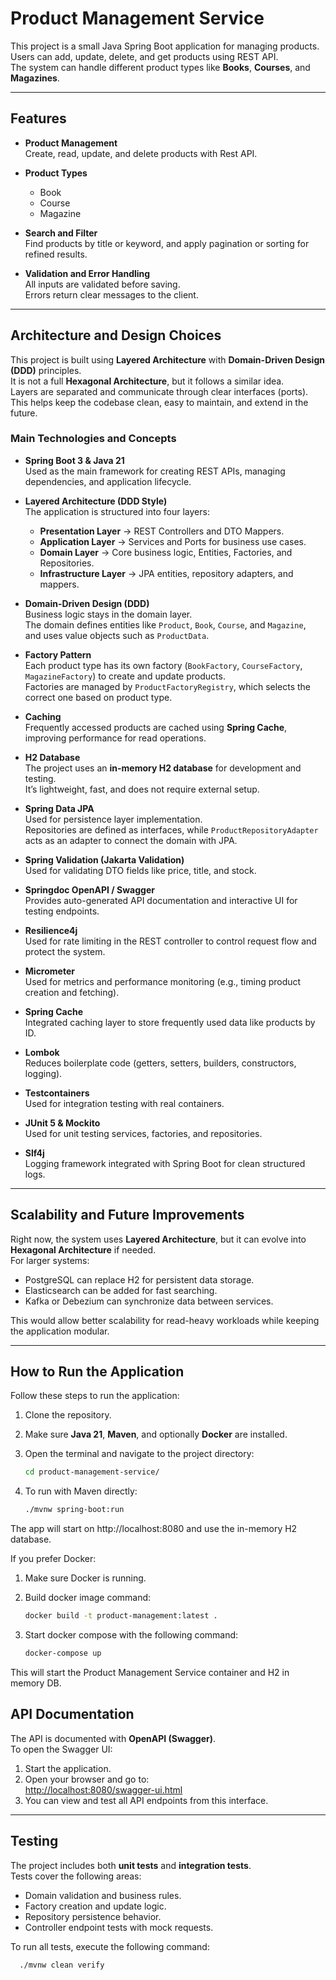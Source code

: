 # Product Management Service

This project is a small Java Spring Boot application for managing products.  
Users can add, update, delete, and get products using REST API.  
The system can handle different product types like **Books**, **Courses**, and **Magazines**.

---

## Features

- **Product Management**  
  Create, read, update, and delete products with Rest API.

- **Product Types**
    - Book
    - Course
    - Magazine

- **Search and Filter**  
  Find products by title or keyword, and apply pagination or sorting for refined results.

- **Validation and Error Handling**  
  All inputs are validated before saving.  
  Errors return clear messages to the client.

---

## Architecture and Design Choices

This project is built using **Layered Architecture** with **Domain-Driven Design (DDD)** principles.  
It is not a full **Hexagonal Architecture**, but it follows a similar idea.  
Layers are separated and communicate through clear interfaces (ports).  
This helps keep the codebase clean, easy to maintain, and extend in the future.

### Main Technologies and Concepts

- **Spring Boot 3 & Java 21**  
  Used as the main framework for creating REST APIs, managing dependencies, and application lifecycle.

- **Layered Architecture (DDD Style)**  
  The application is structured into four layers:
    - **Presentation Layer** → REST Controllers and DTO Mappers.
    - **Application Layer** → Services and Ports for business use cases.
    - **Domain Layer** → Core business logic, Entities, Factories, and Repositories.
    - **Infrastructure Layer** → JPA entities, repository adapters, and mappers.

- **Domain-Driven Design (DDD)**  
  Business logic stays in the domain layer.  
  The domain defines entities like `Product`, `Book`, `Course`, and `Magazine`,  
  and uses value objects such as `ProductData`.

- **Factory Pattern**  
  Each product type has its own factory (`BookFactory`, `CourseFactory`, `MagazineFactory`) to create and update products.  
  Factories are managed by `ProductFactoryRegistry`, which selects the correct one based on product type.

- **Caching**  
  Frequently accessed products are cached using **Spring Cache**, improving performance for read operations.

- **H2 Database**  
  The project uses an **in-memory H2 database** for development and testing.  
  It’s lightweight, fast, and does not require external setup.

- **Spring Data JPA**  
  Used for persistence layer implementation.  
  Repositories are defined as interfaces, while `ProductRepositoryAdapter` acts as an adapter to connect the domain with JPA.

- **Spring Validation (Jakarta Validation)**  
  Used for validating DTO fields like price, title, and stock.

- **Springdoc OpenAPI / Swagger**  
  Provides auto-generated API documentation and interactive UI for testing endpoints.

- **Resilience4j**  
  Used for rate limiting in the REST controller to control request flow and protect the system.

- **Micrometer**  
  Used for metrics and performance monitoring (e.g., timing product creation and fetching).

- **Spring Cache**  
  Integrated caching layer to store frequently used data like products by ID.

- **Lombok**  
  Reduces boilerplate code (getters, setters, builders, constructors, logging).

- **Testcontainers**  
  Used for integration testing with real containers.

- **JUnit 5 & Mockito**  
  Used for unit testing services, factories, and repositories.

- **Slf4j**  
  Logging framework integrated with Spring Boot for clean structured logs.

---

## Scalability and Future Improvements

Right now, the system uses **Layered Architecture**, but it can evolve into **Hexagonal Architecture** if needed.  
For larger systems:
- PostgreSQL can replace H2 for persistent data storage.
- Elasticsearch can be added for fast searching.
- Kafka or Debezium can synchronize data between services.

This would allow better scalability for read-heavy workloads while keeping the application modular.

---

## How to Run the Application

Follow these steps to run the application:

1. Clone the repository.
2. Make sure **Java 21**, **Maven**, and optionally **Docker** are installed.
3. Open the terminal and navigate to the project directory:

   ```bash
   cd product-management-service/

4. To run with Maven directly:
   ```bash
   ./mvnw spring-boot:run

The app will start on http://localhost:8080 and use the in-memory H2 database.

If you prefer Docker:
1. Make sure Docker is running.
2. Build docker image command:
   ```bash
   docker build -t product-management:latest .
3. Start docker compose with the following command:

   ```bash
   docker-compose up

This will start the Product Management Service container and H2 in memory DB.

## API Documentation

The API is documented with **OpenAPI (Swagger)**.  
To open the Swagger UI:

1. Start the application.
2. Open your browser and go to:  
   [http://localhost:8080/swagger-ui.html](http://localhost:8080/swagger-ui.html)
3. You can view and test all API endpoints from this interface.

---

## Testing

The project includes both **unit tests** and **integration tests**.  
Tests cover the following areas:

- Domain validation and business rules.
- Factory creation and update logic.
- Repository persistence behavior.
- Controller endpoint tests with mock requests.

To run all tests, execute the following command:

```bash
  ./mvnw clean verify
